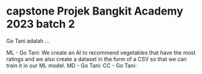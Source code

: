 # capstone Projek Bangkit Academy 2023 batch 2
Go Tani adalah ...
<p>ML - Go Tani: We create an AI to recommend vegetables that have the most ratings and we also create a dataset in the form of a CSV so that we can train it in our ML model.
MD - Go Tani: 
CC - Go Tani: 
